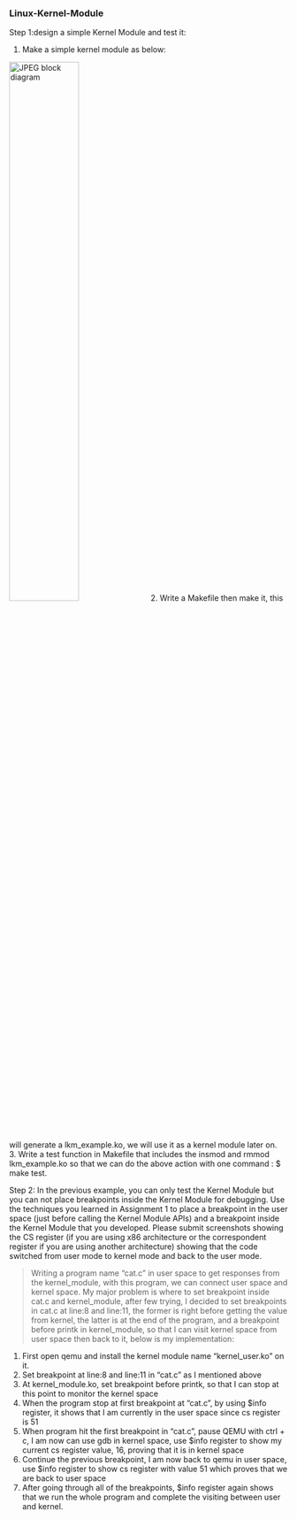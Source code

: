 ### Linux-Kernel-Module<br>

Step 1:design a simple Kernel Module and test it:<br>
1. Make a simple kernel module as below:<br>
<img src="https://drive.google.com/file/d/1DkJ61xGvHjGOBi6MaTfWLhSktAUfi4di/view?usp=sharing" alt="JPEG block diagram" width="50%">
2. Write a Makefile then make it, this will generate a lkm_example.ko, we will use it as a kernel module later on.<br>
3. Write a test function in Makefile that includes the insmod and rmmod lkm_example.ko so that we can do the above action with one command : $ make test.<br>

Step 2: In the previous example, you can only test the Kernel Module but you can not place breakpoints inside the Kernel Module for debugging. Use the techniques you learned in Assignment 1 to place a breakpoint in the user space (just before calling the Kernel Module APIs) and a breakpoint inside the Kernel Module that you developed. Please submit screenshots showing the CS register (if you are using x86 architecture or the correspondent register if you are using another architecture) showing that the code switched from user mode to kernel mode and back to the user mode.<br>
> Writing a program name “cat.c” in user space to get responses from the kernel_module, with this program, we can connect user space and kernel space. My major problem is where to set breakpoint inside cat.c and kernel_module, after few trying, I decided to set breakpoints in cat.c at line:8 and line:11, the former is right before getting the value from kernel, the latter is at the end of the program, and a breakpoint before printk in kernel_module, so that I can visit kernel space from user space then back to it, below is my implementation:
1. First open qemu and install the kernel module name “kernel_user.ko” on it.<br>
2. Set breakpoint at line:8 and line:11 in “cat.c” as I mentioned above<br>
3. At kernel_module.ko, set breakpoint before printk, so that I can stop at this point to monitor the kernel space <br>
4. When the program stop at first breakpoint at “cat.c”, by using $info register, it shows that I am currently in the user space since cs register is 51<br>
5. When program hit the first breakpoint in “cat.c”, pause QEMU with ctrl + c, I am now can use gdb in kernel space, use $info register to show my current cs register value, 16, proving that it is in kernel space<br>
6. Continue the previous breakpoint, I am now back to qemu in user space, use $info register to show cs register with value 51 which proves that we are back to user space<br>
7. After going through all of the breakpoints, $info register again shows that we run the whole program and complete the visiting between user and kernel.<br>

